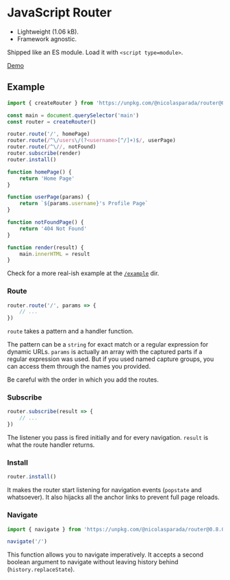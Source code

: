 # JavaScript Router

 - Lightweight (1.06 kB).
 - Framework agnostic.

Shipped like an ES module. Load it with `<script type=module>`.

[Demo](https://js-router.netlify.com/)

## Example

```js
import { createRouter } from 'https://unpkg.com/@nicolasparada/router@0.8.0/router.js'

const main = document.querySelector('main')
const router = createRouter()

router.route('/', homePage)
router.route(/^\/users\/(?<username>[^/]+)$/, userPage)
router.route(/^\//, notFound)
router.subscribe(render)
router.install()

function homePage() {
    return 'Home Page'
}

function userPage(params) {
    return `${params.username}'s Profile Page`
}

function notFoundPage() {
    return '404 Not Found'
}

function render(result) {
    main.innerHTML = result
}
```

Check for a more real-ish example at the [`/example`](https://github.com/nicolasparada/js-router/tree/master/example) dir.

### Route

```js
router.route('/', params => {
    // ...
})
```

`route` takes a pattern and a handler function.

The pattern can be a `string` for exact match or a regular expression for dynamic URLs. `params` is actually an array with the captured parts if a regular expression was used. But if you used named capture groups, you can access them through the names you provided.

Be careful with the order in which you add the routes.

### Subscribe

```js
router.subscribe(result => {
    // ...
})
```

The listener you pass is fired initially and for every navigation.
`result` is what the route handler returns.

### Install

```js
router.install()
```

It makes the router start listening for navigation events (`popstate` and whatsoever). It also hijacks all the anchor links to prevent full page reloads.

### Navigate

```js
import { navigate } from 'https://unpkg.com/@nicolasparada/router@0.8.0/router.js'

navigate('/')
```

This function allows you to navigate imperatively. It accepts a second boolean argument to navigate without leaving history behind (`history.replaceState`).
